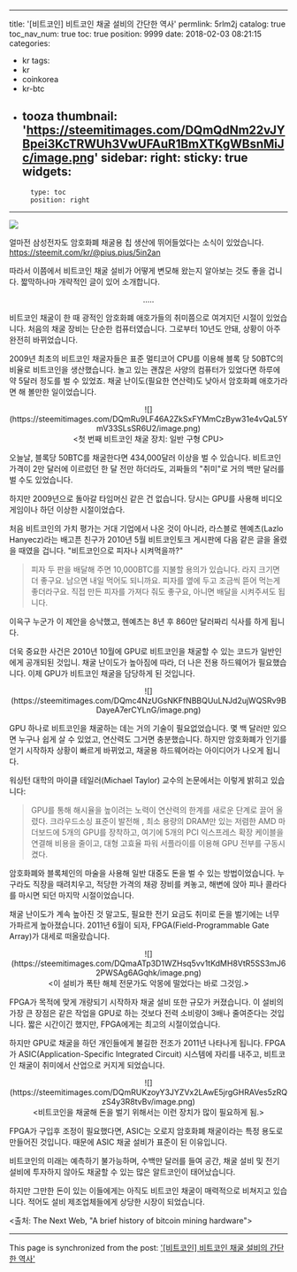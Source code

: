 
---
title: '[비트코인]  비트코인 채굴 설비의 간단한 역사'
permlink: 5rlm2j
catalog: true
toc_nav_num: true
toc: true
position: 9999
date: 2018-02-03 08:21:15
categories:
- kr
tags:
- kr
- coinkorea
- kr-btc
- tooza
thumbnail: 'https://steemitimages.com/DQmQdNm22vJYBpei3KcTRWUh3VwUFAuR1BmXTKgWBsnMiJc/image.png'
sidebar:
    right:
        sticky: true
widgets:
    -
        type: toc
        position: right
---


![](https://steemitimages.com/DQmQdNm22vJYBpei3KcTRWUh3VwUFAuR1BmXTKgWBsnMiJc/image.png)

얼마전 삼성전자도 암호화폐 채굴용 칩 생산에 뛰어들었다는 소식이 있었습니다.
https://steemit.com/kr/@pius.pius/5in2an

따라서 이쯤에서 비트코인 채굴 설비가 어떻게 변모해 왔는지 알아보는 것도 좋을 겁니다.  짧막하나마 개략적인 글이 있어 소개합니다. 

<center>
.....
</center>

비트코인 채굴이 한 때 광적인 암호화폐 애호가들의 취미쯤으로 여겨지던 시절이 있었습니다.  처음의 채굴 장비는 단순한 컴퓨터였습니다.  그로부터 10년도 안돼, 상황이 아주 완전히 바뀌었습니다. 

2009년  최초의 비트코인 채굴자들은 표준 멀티코어 CPU를 이용해 블록 당 50BTC의 비율로 비트코인을 생산했습니다.  놀고 있는 괜찮은 사양의 컴퓨터가 있었다면 하루에 약 5달러 정도를 벌 수 있었죠.  채굴 난이도(필요한 연산력)도 낮아서 암호화폐 애호가라면 해 볼만한 일이었습니다. 

<center>
![](https://steemitimages.com/DQmRu9LF46A2ZkSxFYMmCzByw31e4vQaL5YmV33SLsSR6U2/image.png)
</center>
<center>
<첫 번째 비트코인 채굴 장치: 일반 구형 CPU>
</center>

오늘날, 블록당 50BTC를 채굴한다면 434,000달러 이상을 벌 수 있습니다.  비트코인 가격이 2만 달러에 이르렀던 한 달 전만 하더라도, 괴짜들의 "취미"로 거의 백만 달러를 벌 수도 있었습니다. 

하지만 2009년으로 돌아갈 타임머신 같은 건 없습니다.  당시는 GPU를 사용해 비디오 게임이나 하던 이상한 시절이었습다. 

처음 비트코인의 가치 평가는 거대 기업에서 나온 것이 아니라, 라스블로 헨예츠(Lazlo Hanyecz)라는 배고픈 친구가 2010년 5월 비트코인토크 게시판에 다음 같은 글을 올렸을 때였을 겁니다. "비트코인으로 피자나 시켜먹을까?"

>피자 두 판을 배달해 주면 10,000BTC를 지불할 용의가 있습니다.  라지 크기면 더 좋구요. 남으면 내일 먹어도 되니까요.   피자를 옆에 두고 조금씩 뜯어 먹는게 좋더라구요.   직접 만든 피자를 가져다 줘도 좋구요, 아니면 배달을 시켜주셔도 됩니다. 

이윽구 누군가 이 제안을 승낙했고, 헨예츠는 8년 후 860만 달러짜리 식사를 하게 됩니다. 

더욱 중요한 사건은  2010년 10월에 GPU로 비트코인을 채굴할 수 있는 코드가 일반인에게 공개되된 것입니.  채굴 난이도가 높아짐에 따라, 더 나은 전용 하드웨어가 필요했습니다.  이제 GPU가 비트코인 채굴을 담당하게 된 것입니다.

<center>
![](https://steemitimages.com/DQmc4NzUGsNKFfNBBQUuLNJd2ujWQSRv9BDayeA7erCYLnG/image.png)
</center>
<center>
<GPU로 비트코인 채굴을? 860만 달러짜리 피자를 살 수 있는 유일한 수단>
</center>

GPU 하나로 비트코인을 채굴하는 데는 거의 기술이 필요없었습니다.  몇 백 달러만 있으면 누구나 쉽게 살 수 있었고, 연산력도 그거면 충분했습니다.  하지만 암호화폐가 인기를 얻기 시작하자 상황이 빠르게 바뀌었고, 채굴용 하드웨어라는 아이디어가 나오게 됩니다. 

워싱턴 대학의 마이클 테일러(Michael Taylor) 교수의 논문에서는 이렇게 밝히고 있습니다:

>GPU를 통해 해시율을 높이려는 노력이 연산력의 한계를 새로운 단계로 끌어 올렸다. 크라우드소싱 표준이 발전해 , 최소 용량의 DRAM만 있는 저렴한 AMD 마더보드에 5개의 GPU를 장착하고, 여기에 5개의 PCI 익스프레스 확장 케이블을 연결해 비용을 줄이고, 대형 고효율 파워 서플라이를 이용해 GPU 전부를 구동시켰다. 

암호화폐와 블록체인의 마술을 사용해 일반 대중도 돈을 벌 수 있는 방법이었습니다.  누구라도 직장을 때려치우고, 적당한 가격의 채광 장비를 켜놓고, 해변에 앉아 피나 콜라다를 마시면 되던 마지막 시절이었습니다. 

채굴 난이도가 계속 높아진 것 말고도, 필요한 전기 요금도 취미로 돈을 벌기에는 너무 가파르게 높아졌습니다.  2011년 6월이 되자, FPGA(Field-Programmable Gate Array)가 대세로 떠올랐습니다.

<center>
![](https://steemitimages.com/DQmaATp3D1WZHsq5vv1tKdMH8VtR5SS3mJ62PWSAg6AGqhk/image.png)
</center>
<center>
<이 설비가 폭탄 해체 전문가도 악몽에 떨었다는 바로 그것임.>
</center>

FPGA가 목적에 맞게 개량되기 시작하자 채굴 설비 또한 규모가 커졌습니다.  이 설비의 가장 큰 장점은 같은 작업을 GPU로 하는 것보다 전력 소비량이 3배나 줄여준다는 것입니다.   짧은 시간이긴 했지만, FPGA에게는 최고의 시절이었습니다.

하지만 GPU로 채굴을 하던 개인들에게 불길한 전조가 2011년 나타나게 됩니다.  FPGA가 ASIC(Application-Specific Integrated Circuit) 시스템에 자리를 내주고, 비트코인 채굴이 취미에서 산업으로 커지게 되었습니다.

<center>
![](https://steemitimages.com/DQmRUKzoyY3JYZVx2LAwE5jrgGHRAVes5zRQzS4y3R8tvBv/image.png)
</center>
<center>
<비트코인을 채굴해 돈을 벌기 위해서는 이런 장치가 많이 필요하게 됨.>
</center>

FPGA가 구입후 조정이 필요했다면, ASIC는 오로지 암호화폐 채굴이라는 특정 용도로  만들어진 것입니다.  때문에 ASIC 채굴 설비가 표준이 된 이유입니다.

비트코인의 미래는 예측하기 불가능하며, 수백만 달러를 들여 공간, 채굴 설비 및 전기 설비에 투자하지 않아도 채굴할 수 있는 많은 알트코인이 태어났습니다.

하지만 그만한 돈이 있는 이들에게는 아직도 비트코인 채굴이 매력적으로 비쳐지고 있습니다.  적어도 설비 제조업체들에게 상당한 시장이 되었습니다. 

<출처: The Next Web, "A brief history of bitcoin mining hardware">

- - -

This page is synchronized from the post: ['[비트코인]  비트코인 채굴 설비의 간단한 역사'](https://steemit.com/@pius.pius/5rlm2j)
